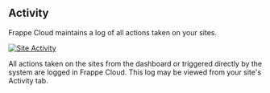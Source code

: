## Activity

Frappe Cloud maintains a log of all actions taken on your sites.

[![Site Activity](https://frappecloud.com/assets/press/images/docs/site-activity.png)](https://frappecloud.com/assets/press/images/docs/site-activity.png)

All actions taken on the sites from the dashboard or triggered directly by the system are logged in Frappe Cloud. This log may be viewed from your site's Activity tab.